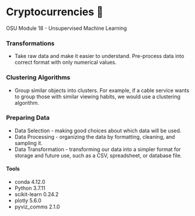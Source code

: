 # Cryptocurrencies :money_with_wings:
OSU Module 18 - Unsupervised Machine Learning

### Transformations
  * Take raw data and make it easier to understand.  Pre-process data into correct format with only numerical values.

### Clustering Algorithms
  * Group similar objects into clusters. For example, if a cable service wants to group those with similar viewing habits, we would use a clustering algorithm.


### Preparing Data
  - Data Selection - making good choices about which data will be used.
  - Data Processing - organizing the data by formatting, cleaning, and sampling it.
  - Data Transformation - transforming our data into a simpler format for storage and future use, such as a CSV, spreadsheet, or database file. 


#### Tools
  * conda 4.12.0
  * Python 3.7.11
  * scikit-learn 0.24.2
  * plotly 5.6.0
  * pyviz_comms 2.1.0
